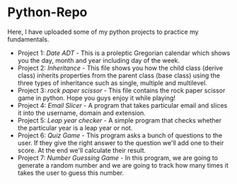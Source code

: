# Python-Repo
Here, I have uploaded some of my python projects to practice my fundamentals.
- Project 1: *Date ADT* -
  This is a proleptic Gregorian calendar which shows you the day, month and year including day of the week.
- Project 2: *Inheritance* -
  This file shows you how the child class (derive class) inherits properties from the parent class (base class) using the three types of inheritance such as single, multiple and multilevel.
- Project 3: *rock paper scissor* -
  This file contains the rock paper scissor game in python. Hope you guys enjoy it while playing!
- Project 4: *Email Slicer* -
  A program that takes particular email and slices it into the username, domain and extension.
- Project 5: *Leap year checker* -
  A simple program that checks whether the particular year is a leap year or not.
- Project 6: *Quiz Game* -
  This program asks a bunch of questions to the user. If they give the right answer to the question we'll add one to their score. At the end we'll calculate their result. 
- Project 7: *Number Guessing Game* -
  In this program, we are going to generate a random number and we are going to track how many times it takes the user to guess this number.

